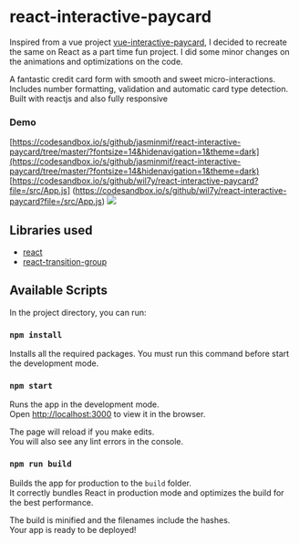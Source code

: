 # react-interactive-paycard

Inspired from a vue project [vue-interactive-paycard](https://github.com/muhammederdem/vue-interactive-paycard), I decided to recreate the same on React as a part time fun project.
I did some minor changes on the animations and optimizations on the code.

A fantastic credit card form with smooth and sweet micro-interactions. Includes number formatting, validation and automatic card type detection. Built with reactjs and also fully responsive

### Demo
[https://codesandbox.io/s/github/jasminmif/react-interactive-paycard/tree/master/?fontsize=14&hidenavigation=1&theme=dark](https://codesandbox.io/s/github/jasminmif/react-interactive-paycard/tree/master/?fontsize=14&hidenavigation=1&theme=dark)
[https://codesandbox.io/s/github/wil7y/react-interactive-paycard?file=/src/App.js]
(https://codesandbox.io/s/github/wil7y/react-interactive-paycard?file=/src/App.js)
![](demo.gif)


## Libraries used

-   [react](https://github.com/facebook/react)
-   [react-transition-group](https://github.com/reactjs/react-transition-group)

## Available Scripts

In the project directory, you can run:

### `npm install`

Installs all the required packages.
You must run this command before start the development mode.

### `npm start`

Runs the app in the development mode.<br />
Open [http://localhost:3000](http://localhost:3000) to view it in the browser.

The page will reload if you make edits.<br />
You will also see any lint errors in the console.

### `npm run build`

Builds the app for production to the `build` folder.<br />
It correctly bundles React in production mode and optimizes the build for the best performance.

The build is minified and the filenames include the hashes.<br />
Your app is ready to be deployed!

